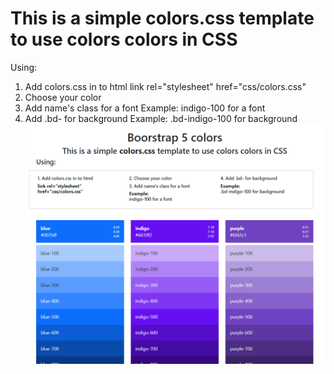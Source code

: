 # This is a simple colors.css template to use colors colors in CSS
Using:
1. Add colors.css in to html
link rel="stylesheet" href="css/colors.css"
2. Choose your color
3. Add name's class for a font
Example:
indigo-100 for a font
4. Add .bd- for background
Example:
.bd-indigo-100 for background
![GitHub Logo](https://github.com/OlegWhat/bootstrap5-colors/blob/master/bootstrap%205%20colors.PNG)
